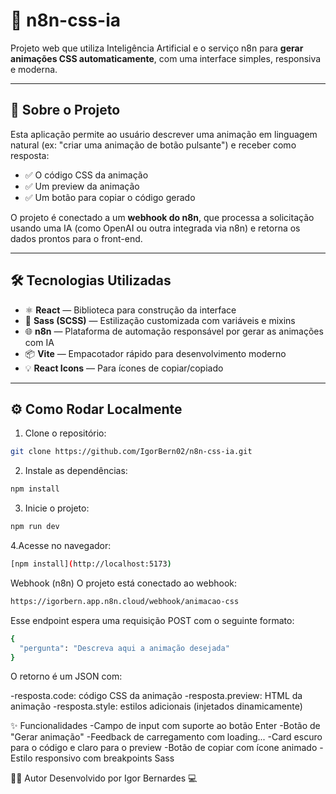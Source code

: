 # 🎨 n8n-css-ia

Projeto web que utiliza Inteligência Artificial e o serviço n8n para **gerar animações CSS automaticamente**, com uma interface simples, responsiva e moderna.

---

## 🚀 Sobre o Projeto

Esta aplicação permite ao usuário descrever uma animação em linguagem natural (ex: "criar uma animação de botão pulsante") e receber como resposta:

- ✅ O código CSS da animação
- ✅ Um preview da animação
- ✅ Um botão para copiar o código gerado

O projeto é conectado a um **webhook do n8n**, que processa a solicitação usando uma IA (como OpenAI ou outra integrada via n8n) e retorna os dados prontos para o front-end.

---

## 🛠 Tecnologias Utilizadas

- ⚛️ **React** — Biblioteca para construção da interface
- 🎨 **Sass (SCSS)** — Estilização customizada com variáveis e mixins
- 🌐 **n8n** — Plataforma de automação responsável por gerar as animações com IA
- 📦 **Vite** — Empacotador rápido para desenvolvimento moderno
- 💡 **React Icons** — Para ícones de copiar/copiado

---

## ⚙️ Como Rodar Localmente

1. Clone o repositório:
```bash
git clone https://github.com/IgorBern02/n8n-css-ia.git
````
2. Instale as dependências:
```bash
npm install
```

3. Inicie o projeto:
```bash
npm run dev
```

4.Acesse no navegador:
```bash
[npm install](http://localhost:5173)
```


Webhook (n8n)
O projeto está conectado ao webhook:

```bash
https://igorbern.app.n8n.cloud/webhook/animacao-css
```

Esse endpoint espera uma requisição POST com o seguinte formato:

```bash
{
  "pergunta": "Descreva aqui a animação desejada"
}

```
O retorno é um JSON com:

-resposta.code: código CSS da animação
-resposta.preview: HTML da animação
-resposta.style: estilos adicionais (injetados dinamicamente)

✨ Funcionalidades
-Campo de input com suporte ao botão Enter
-Botão de "Gerar animação"
-Feedback de carregamento com loading...
-Card escuro para o código e claro para o preview
-Botão de copiar com ícone animado
-Estilo responsivo com breakpoints Sass

👨‍💻 Autor
Desenvolvido por Igor Bernardes 💻

